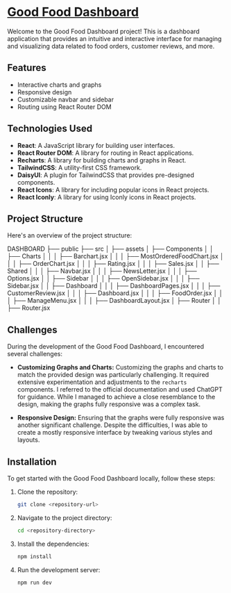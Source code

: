 # [Good Food Dashboard](https://goodfood-dashboard.netlify.app/)

Welcome to the Good Food Dashboard project! This is a dashboard application that provides an intuitive and interactive interface for managing and visualizing data related to food orders, customer reviews, and more.

## Features

- Interactive charts and graphs
- Responsive design
- Customizable navbar and sidebar
- Routing using React Router DOM



## Technologies Used

- **React**: A JavaScript library for building user interfaces.
- **React Router DOM**: A library for routing in React applications.
- **Recharts**: A library for building charts and graphs in React.
- **TailwindCSS**: A utility-first CSS framework.
- **DaisyUI**: A plugin for TailwindCSS that provides pre-designed components.
- **React Icons**: A library for including popular icons in React projects.
- **React Iconly**: A library for using Iconly icons in React projects.



## Project Structure

Here's an overview of the project structure:

DASHBOARD
├── public
├── src
│   ├── assets
│   ├── Components
│   │   ├── Charts
│   │   │   ├── Barchart.jsx
│   │   │   ├── MostOrderedFoodChart.jsx
│   │   │   ├── OrderChart.jsx
│   │   │   ├── Rating.jsx
│   │   │   ├── Sales.jsx
│   │   ├── Shared
│   │   │   ├── Navbar.jsx
│   │   │   ├── NewsLetter.jsx
│   │   │   ├── Options.jsx
│   │   ├── Sidebar
│   │   │   ├── OpenSidebar.jsx
│   │   │   ├── Sidebar.jsx
│   │   ├── Dashboard
│   │   │   ├── DashboardPages.jsx
│   │   │   ├── CustomerReview.jsx
│   │   │   ├── Dashboard.jsx
│   │   │   ├── FoodOrder.jsx
│   │   │   ├── ManageMenu.jsx
│   │   │   ├── DashboardLayout.jsx
│   ├── Router
│   │   ├── Router.jsx





## Challenges

During the development of the Good Food Dashboard, I encountered several challenges:

- **Customizing Graphs and Charts:** Customizing the graphs and charts to match the provided design was particularly challenging. It required extensive experimentation and adjustments to the `recharts` components. I referred to the official documentation and used ChatGPT for guidance. While I managed to achieve a close resemblance to the design, making the graphs fully responsive was a complex task.
  
- **Responsive Design:** Ensuring that the graphs  were fully responsive was another significant challenge. Despite the difficulties, I was able to create a mostly responsive interface by tweaking various styles and layouts.


## Installation

To get started with the Good Food Dashboard locally, follow these steps:

1. Clone the repository:
    ```bash
    git clone <repository-url>
    ```

2. Navigate to the project directory:
    ```bash
    cd <repository-directory>
    ```

3. Install the dependencies:
    ```bash
    npm install
    ```

4. Run the development server:
    ```bash
    npm run dev
    ```
